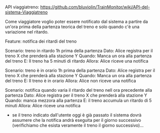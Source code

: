 API viaggiatreno: https://github.com/bluviolin/TrainMonitor/wiki/API-del-sistema-Viaggiatreno

Come viaggiatore voglio poter essere notificato dal sistema a partire da un'ora prima della partenza teorica del treno e solo quando c'è una variazione nel ritardo.

Feature: notifica dei ritardi del treno

Scenario: treno in ritardo 1h prima della partenza
Dato: Alice registra per il treno X che prenderà alla stazione Y
Quando: Manca un ora alla partenza del treno
E: Il treno ha 5 minuti di ritardo
Allora: Alice riceve una notifica

Scenario: treno è in orario 1h prima della partenza
Dato: Alice registra per il treno X che prenderà alla stazione Y
Quando: Manca un ora alla partenza del treno
E: Il treno è in orario
Allora: Alice non riceve una notifica

Scenario: notifica quando varia il ritardo del treno nell ora precedente alla partenza
Dato: Alice registra per il treno X che prenderà alla stazione Y
Quando: manca mezzora alla partenza
E: il treno accumula un ritardo di 5 minuti
Allora: Alice riceve una notifica

- se il treno indicato dall'utente oggi è già passato il sistema dovrà assumere che la notifica andrà eseguita per il giorno successivo (verifichiamo che esista veramente il treno il giorno successivo)...
